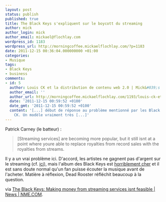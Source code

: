 ```yaml
---
layout: post
status: publish
published: true
title: The Black Keys s'expliquent sur le boycott du streaming
author: mick
author_login: mick
author_email: mickael@flochlay.com
wordpress_id: 1183
wordpress_url: http://morningcoffee.mickaelflochlay.com/?p=1183
date: 2011-12-15 00:36:04.000000000 +01:00
categories:
- Musique
tags:
- Black Keys
- business
comments:
- id: 5
  author: Louis CK et la distribution de contenu web 2.0 | Mick&#039;s Morning Coffee
  author_email: ''
  author_url: http://morningcoffee.mickaelflochlay.com/1193/louis-ck-et-la-distribution-de-contenu-web-2-0
  date: '2011-12-15 00:59:52 +0100'
  date_gmt: '2011-12-15 00:59:52 +0100'
  content: '[...] début de réponse au problème mentionné par les Black Keys par Louis
    CK. Un modèle vraiment très [...]'
---
```

Patrick Carney (le batteur) :
<blockquote>[Streaming services] are becoming more popular, but it still isnt at a point where youre able to replace royalties from record sales with the royalties from streams.</blockquote>
Il y a un vrai problème ici. D'accord, les artistes ne gagnent pas d'argent sur le streaming (cf. <a href="http://www.deadrooster.org/Plaidoyer-en-faveur-du-retour-du">ici</a>), mais l'album des Black Keys est <a href="http://morningcoffee.mickaelflochlay.com/1122/the-black-keys-refusent-spotify-pour-el-camino">horriblement cher</a> et il est sans doute normal qu'un fan puisse écouter la musique avant de l'acheter. Matière à réflexion, Dead Rooster réfléchit beaucoup à la question.

via <a href="http://www.nme.com/news/the-black-keys/60971">The Black Keys: Making money from streaming services isnt feasible | News | NME.COM</a>.
